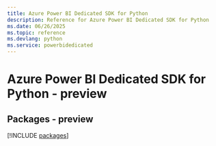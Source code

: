 ```yaml
---
title: Azure Power BI Dedicated SDK for Python
description: Reference for Azure Power BI Dedicated SDK for Python
ms.date: 06/26/2025
ms.topic: reference
ms.devlang: python
ms.service: powerbidedicated
---
```

# Azure Power BI Dedicated SDK for Python - preview
## Packages - preview
[!INCLUDE [packages](power-bi-dedicated-index.md)]